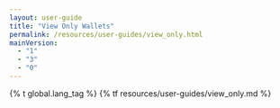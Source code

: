 ```yaml
---
layout: user-guide
title: "View Only Wallets"
permalink: /resources/user-guides/view_only.html
mainVersion:
  - "1"
  - "3"
  - "0"
---
```


{% t global.lang_tag %}
{% tf resources/user-guides/view_only.md %}